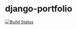 # django-portfolio

[![Build Status](https://travis-ci.org/jmcclena94/django-portfolio.svg?branch=master)](https://travis-ci.org/jmcclena94/django-portfolio)
